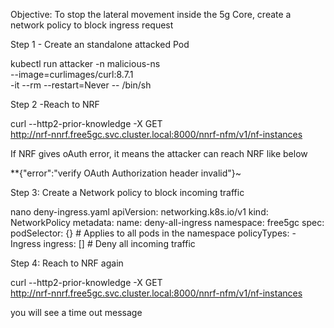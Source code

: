 Objective: To stop the lateral movement inside the 5g Core, create a network policy to block ingress request

Step 1 - Create an standalone attacked Pod

kubectl run attacker -n malicious-ns \
  --image=curlimages/curl:8.7.1 \
  -it --rm --restart=Never -- /bin/sh

Step 2 -Reach to NRF

curl --http2-prior-knowledge -X GET \
  http://nrf-nnrf.free5gc.svc.cluster.local:8000/nnrf-nfm/v1/nf-instances

  If NRF gives oAuth error, it means the attacker can reach NRF like below

  **{"error":"verify OAuth Authorization header invalid"}~ 

Step 3: Create a Network policy to block incoming traffic

nano deny-ingress.yaml
apiVersion: networking.k8s.io/v1
kind: NetworkPolicy
metadata:
  name: deny-all-ingress
  namespace: free5gc
spec:
  podSelector: {}  # Applies to all pods in the namespace
  policyTypes:
    - Ingress
  ingress: []       # Deny all incoming traffic


Step 4: Reach to NRF again 

curl --http2-prior-knowledge -X GET \
  http://nrf-nnrf.free5gc.svc.cluster.local:8000/nnrf-nfm/v1/nf-instances


you will see a time out message

